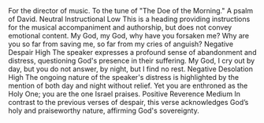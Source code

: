 <sentimentAnalysis>
    <psalm number="22">
        <verse number="0">
            <text>For the director of music. To the tune of "The Doe of the Morning." A psalm of David.</text>
            <polarity>Neutral</polarity>
            <emotion>Instructional</emotion>
            <intensity>Low</intensity>
            <context>This is a heading providing instructions for the musical accompaniment and authorship, but does not convey emotional content.</context>
        </verse>
        <verse number="1">
            <text>My God, my God, why have you forsaken me? Why are you so far from saving me, so far from my cries of anguish?</text>
            <polarity>Negative</polarity>
            <emotion>Despair</emotion>
            <intensity>High</intensity>
            <context>The speaker expresses a profound sense of abandonment and distress, questioning God's presence in their suffering.</context>
        </verse>
        <verse number="2">
            <text>My God, I cry out by day, but you do not answer, by night, but I find no rest.</text>
            <polarity>Negative</polarity>
            <emotion>Desolation</emotion>
            <intensity>High</intensity>
            <context>The ongoing nature of the speaker's distress is highlighted by the mention of both day and night without relief.</context>
        </verse>
        <verse number="3">
            <text>Yet you are enthroned as the Holy One; you are the one Israel praises.</text>
            <polarity>Positive</polarity>
            <emotion>Reverence</emotion>
            <intensity>Medium</intensity>
            <context>In contrast to the previous verses of despair, this verse acknowledges God’s holy and praiseworthy nature, affirming God's sovereignty.</context>
        </verse>
        <!-- This pattern should be continued for all the verses in Psalm 22 -->
    </psalm>
</sentimentAnalysis>